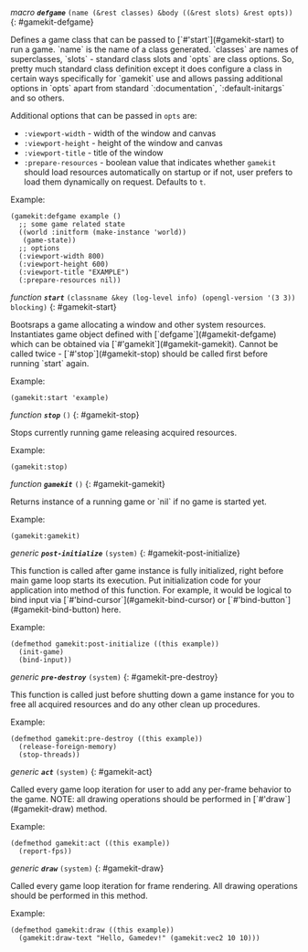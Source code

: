 *macro* ***`defgame`*** `(name (&rest classes) &body ((&rest slots) &rest opts))`
{: #gamekit-defgame}
<div class="bodge-docstring" markdown="block">
Defines a game class that can be passed to [`#'start`](#gamekit-start) to run a game. `name` is
the name of a class generated. `classes` are names of superclasses, `slots` - standard class
slots and `opts` are class options. So, pretty much standard class definition except it does
configure a class in certain ways specifically for `gamekit` use and allows passing additional
options in `opts` apart from standard `:documentation`, `:default-initargs` and so others.

Additional options that can be passed in `opts` are:

* `:viewport-width` - width of the window and canvas
* `:viewport-height` - height of the window and canvas
* `:viewport-title` - title of the window
* `:prepare-resources` - boolean value that indicates whether `gamekit` should load resources
automatically on startup or if not, user prefers to load them dynamically on request. Defaults
to `t`.

Example:

```common_lisp
(gamekit:defgame example ()
  ;; some game related state
  ((world :initform (make-instance 'world))
   (game-state))
  ;; options
  (:viewport-width 800)
  (:viewport-height 600)
  (:viewport-title "EXAMPLE")
  (:prepare-resources nil))
```
</div>

*function* ***`start`*** `(classname &key (log-level info) (opengl-version '(3 3)) blocking)`
{: #gamekit-start}
<div class="bodge-docstring" markdown="block">
Bootsraps a game allocating a window and other system resources. Instantiates game object
defined with [`defgame`](#gamekit-defgame) which can be obtained via
[`#'gamekit`](#gamekit-gamekit). Cannot be called twice - [`#'stop`](#gamekit-stop) should be
called first before running `start` again.

Example:

```common_lisp
(gamekit:start 'example)
```
</div>

*function* ***`stop`*** `()`
{: #gamekit-stop}
<div class="bodge-docstring" markdown="block">
Stops currently running game releasing acquired resources.

Example:
```common_lisp
(gamekit:stop)
```
</div>

*function* ***`gamekit`*** `()`
{: #gamekit-gamekit}
<div class="bodge-docstring" markdown="block">
Returns instance of a running game or `nil` if no game is started yet.

Example:
```common_lisp
(gamekit:gamekit)
```
</div>

*generic* ***`post-initialize`*** `(system)`
{: #gamekit-post-initialize}
<div class="bodge-docstring" markdown="block">
This function is called after game instance is fully initialized, right
before main game loop starts its execution. Put initialization code for your application into
method of this function. For example, it would be logical to bind input via
[`#'bind-cursor`](#gamekit-bind-cursor) or [`#'bind-button`](#gamekit-bind-button) here.

Example:
```common_lisp
(defmethod gamekit:post-initialize ((this example))
  (init-game)
  (bind-input))
```
</div>

*generic* ***`pre-destroy`*** `(system)`
{: #gamekit-pre-destroy}
<div class="bodge-docstring" markdown="block">
This function is called just before shutting down a game instance for you to
free all acquired resources and do any other clean up procedures.

Example:
```common_lisp
(defmethod gamekit:pre-destroy ((this example))
  (release-foreign-memory)
  (stop-threads))
```
</div>

*generic* ***`act`*** `(system)`
{: #gamekit-act}
<div class="bodge-docstring" markdown="block">
Called every game loop iteration for user to add
any per-frame behavior to the game. NOTE: all drawing operations should
be performed in [`#'draw`](#gamekit-draw) method.

Example:
```common_lisp
(defmethod gamekit:act ((this example))
  (report-fps))
```
</div>

*generic* ***`draw`*** `(system)`
{: #gamekit-draw}
<div class="bodge-docstring" markdown="block">
Called every game loop iteration for frame rendering.
All drawing operations should be performed in this method.

Example:
```common_lisp
(defmethod gamekit:draw ((this example))
  (gamekit:draw-text "Hello, Gamedev!" (gamekit:vec2 10 10)))
```
</div>

